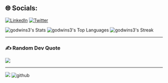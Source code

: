## 🌐 Socials:
[![LinkedIn](https://img.shields.io/badge/LinkedIn-%230077B5.svg?logo=linkedin&logoColor=white)](https://linkedin.com/in/praise-godwins) [![Twitter](https://img.shields.io/badge/Twitter-%231DA1F2.svg?logo=Twitter&logoColor=white)](https://twitter.com/praise_godwins)

![godwins3's Stats](https://github-readme-stats.vercel.app/api?username=godwins3&theme=vue-dark&show_icons=true&hide_border=true&count_private=true)
![godwins3's Top Languages](https://github-readme-stats.vercel.app/api/top-langs/?username=godwins3&theme=vue-dark&show_icons=true&hide_border=true&layout=compact)
![godwins3's Streak](https://github-readme-streak-stats.herokuapp.com/?user=godwins3&theme=vue-dark&hide_border=true)

---
### ✍️ Random Dev Quote
![](https://quotes-github-readme.vercel.app/api?type=horizontal&theme=radical)

---
[![](https://visitcount.itsvg.in/api?id=godwins3&icon=2&color=3)](https://visitcount.itsvg.in)
![github](https://img.shields.io/github/followers/godwins3?style=plastic)
